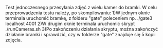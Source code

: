 Test jednoczesnego przesyłania zdjęć z wielu kamer do bramki.
W celu przeprowadzenia testu należy, po skompilowaniu:
1)W jednym oknie terminala uruchomić bramkę, z folderu "gate" poleceniem np. ./gate3 localhost 4001
2)W drugim oknie terminala uruchomić skrypt ./runCameras.sh
3)Po zakończeniu działania skryptu, można zakończyć działanie bramki i sprawdzić, czy w folderze "gate" znajduje się 5 kopii zdjęcia.
